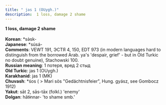 ```yaml
---
title: " jas 1 (OUygh.)"
description:  1 loss, damage 2 shame
---
```

<p data-pagefind-weight="0.5">
<strong> 1 loss, damage 2 shame</strong><br><br>
<strong>Korean</strong>:  *sǝ̀sk-<br>
<strong>Japanese</strong>:  *súsá-<br>
<strong>Comments</strong>:  VEWT 191, ЭСТЯ 4, 150, EDT 973 (in modern languages hard to distinguish from the borrowed Arab. ya's 'despair, grief' - but in Old Turkic no doubt genuine), Stachowski 100.<br>
<strong>Russian meaning</strong>:  1 потеря, вред 2 стыд<br>
<strong>Old Turkic</strong>:  jas 1 (OUygh.)<br>
<strong>Karakhanid</strong>:  jas 1 (MK)<br>
<strong>Chuvash</strong>:  *śos ( > Mari sös "Gedächtnisfeier", Hung. gyász, see Gombocz 1912)<br>
<strong>Yakut</strong>:  sāt 2, sās-tāx (folkl.) 'enemy'<br>
<strong>Dolgan</strong>:  hātɨnnar- 'to shame smb.'<br>

</p>
